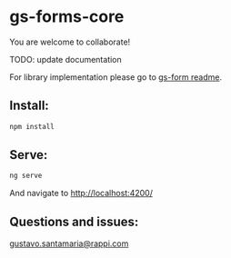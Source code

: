 # gs-forms-core

You are welcome to collaborate!

TODO: update documentation

For library implementation please go to [gs-form readme](https://bitbucket.org/rappinc/rpp-ngforms-lib/src/master/README.md).

## Install:
```sh
npm install
```

## Serve:
```sh
ng serve
```

And navigate to [http://localhost:4200/](http://localhost:4200/)

## Questions and issues:
gustavo.santamaria@rappi.com
